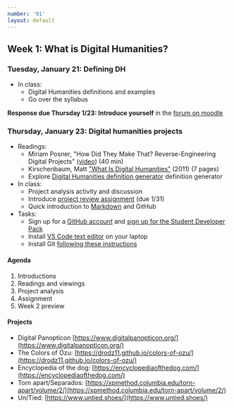 ```yaml
---
number: '01'
layout: default
---
```


## Week 1: What is Digital Humanities?

### Tuesday, January 21: Defining DH

- In class:
    - Digital Humanities definitions and examples
    - Go over the syllabus

**Response due Thursday 1/23: Introduce yourself** in the [forum on moodle](https://moodle.brynmawr.edu/mod/forum/discuss.php?d=67410#p120236)

### Thursday, January 23: Digital humanities projects
- Readings:
    - Miriam Posner, "How Did They Make That? Reverse-Engineering Digital Projects" ([video](https://miriamposner.com/blog/how-did-they-make-that-the-video/)) (40 min)
    - Kirschenbaum, Matt ["What Is Digital Humanities"](https://mkirschenbaum.wordpress.com/wp-content/uploads/2011/03/ade-final.pdf) (2011)  (7 pages)
    - Explore [Digital Humanities definition generator](https://whatisdigitalhumanities.com/) definition generator
- In class:
    - Project analysis activity and discussion
    - Introduce [project review assignment](../assignments/review.md) (due 1/31)
    - Quick introduction to [Markdown](https://www.markdownguide.org/getting-started/) and GitHub
- Tasks:
    - Sign up for a [GitHub account](https://github.com/) and [sign up for the Student Developer Pack](https://education.github.com/pack)
    - Install [VS Code text editor](https://code.visualstudio.com/) on your laptop
    - Install Git [following these instructions](../resources/installation.md)

#### Agenda

1. Introductions
2. Readings and viewings
3. Project analysis
4. Assignment
5. Week 2 preview

#### Projects

- Digital Panopticon [https://www.digitalpanopticon.org/](https://www.digitalpanopticon.org/)
- The Colors of Ozu: [https://drodz11.github.io/colors-of-ozu/](https://drodz11.github.io/colors-of-ozu/)
- Encyclopedia of the dog: [https://encyclopediaofthedog.com/](https://encyclopediaofthedog.com/)
- Torn apart/Separados: [https://xpmethod.columbia.edu/torn-apart/volume/2/](https://xpmethod.columbia.edu/torn-apart/volume/2/)
- Un/Tied: [https://www.untied.shoes/](https://www.untied.shoes/)